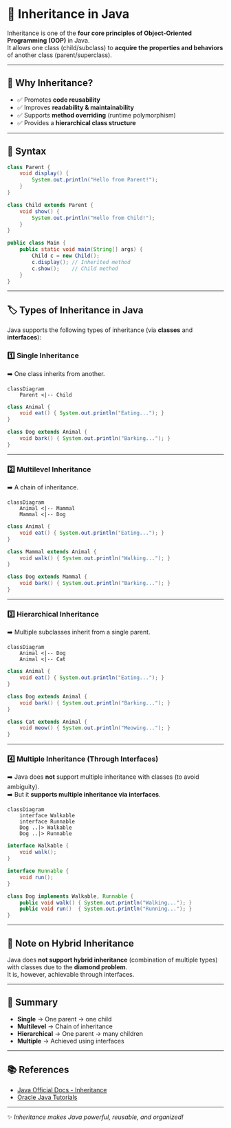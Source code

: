 # 🌟 Inheritance in Java

Inheritance is one of the **four core principles of Object-Oriented Programming (OOP)** in Java.  
It allows one class (child/subclass) to **acquire the properties and behaviors** of another class (parent/superclass).

---

## 📌 Why Inheritance?
- ✅ Promotes **code reusability**
- ✅ Improves **readability & maintainability**
- ✅ Supports **method overriding** (runtime polymorphism)
- ✅ Provides a **hierarchical class structure**

---

## 🔑 Syntax

```java
class Parent {
    void display() {
        System.out.println("Hello from Parent!");
    }
}

class Child extends Parent {
    void show() {
        System.out.println("Hello from Child!");
    }
}

public class Main {
    public static void main(String[] args) {
        Child c = new Child();
        c.display(); // Inherited method
        c.show();    // Child method
    }
}
```

---

## 🏷️ Types of Inheritance in Java

Java supports the following types of inheritance (via **classes** and **interfaces**):

### 1️⃣ Single Inheritance
➡️ One class inherits from another.  

```mermaid
classDiagram
    Parent <|-- Child
```

```java
class Animal {
    void eat() { System.out.println("Eating..."); }
}

class Dog extends Animal {
    void bark() { System.out.println("Barking..."); }
}
```

---

### 2️⃣ Multilevel Inheritance
➡️ A chain of inheritance.  

```mermaid
classDiagram
    Animal <|-- Mammal
    Mammal <|-- Dog
```

```java
class Animal {
    void eat() { System.out.println("Eating..."); }
}

class Mammal extends Animal {
    void walk() { System.out.println("Walking..."); }
}

class Dog extends Mammal {
    void bark() { System.out.println("Barking..."); }
}
```

---

### 3️⃣ Hierarchical Inheritance
➡️ Multiple subclasses inherit from a single parent.  

```mermaid
classDiagram
    Animal <|-- Dog
    Animal <|-- Cat
```

```java
class Animal {
    void eat() { System.out.println("Eating..."); }
}

class Dog extends Animal {
    void bark() { System.out.println("Barking..."); }
}

class Cat extends Animal {
    void meow() { System.out.println("Meowing..."); }
}
```

---

### 4️⃣ Multiple Inheritance (Through Interfaces)
➡️ Java does **not** support multiple inheritance with classes (to avoid ambiguity).  
➡️ But it **supports multiple inheritance via interfaces**.  

```mermaid
classDiagram
    interface Walkable
    interface Runnable
    Dog ..|> Walkable
    Dog ..|> Runnable
```

```java
interface Walkable {
    void walk();
}

interface Runnable {
    void run();
}

class Dog implements Walkable, Runnable {
    public void walk() { System.out.println("Walking..."); }
    public void run()  { System.out.println("Running..."); }
}
```

---

## 🚫 Note on Hybrid Inheritance
Java does **not support hybrid inheritance** (combination of multiple types) with classes due to the **diamond problem**.  
It is, however, achievable through interfaces.

---

## 🎯 Summary
- **Single** → One parent → one child  
- **Multilevel** → Chain of inheritance  
- **Hierarchical** → One parent → many children  
- **Multiple** → Achieved using interfaces  

---

## 📚 References
- [Java Official Docs - Inheritance](https://docs.oracle.com/javase/tutorial/java/IandI/subclasses.html)
- [Oracle Java Tutorials](https://docs.oracle.com/javase/tutorial/)

---
✨ *Inheritance makes Java powerful, reusable, and organized!*
